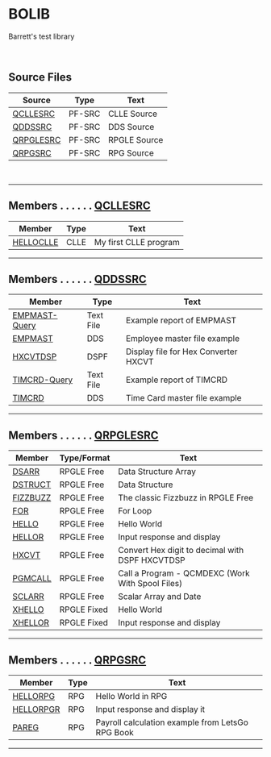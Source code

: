 # BOLIB

Barrett's test library

<br>

## Source Files
| **Source**  | **Type** | **Text**                                             |
| ----------- | -------- | ---------------------------------------------------- |
| [QCLLESRC](https://github.com/barrettotte/RPGLE/tree/master/BOLIB/QCLLESRC)   | PF-SRC | CLLE Source  |
| [QDDSSRC](https://github.com/barrettotte/RPGLE/tree/master/BOLIB/QDDSSRC)     | PF-SRC | DDS Source   |
| [QRPGLESRC](https://github.com/barrettotte/RPGLE/tree/master/BOLIB/QRPGLESRC) | PF-SRC | RPGLE Source |
| [QRPGSRC](https://github.com/barrettotte/RPGLE/tree/master/BOLIB/QRPGSRC)     | PF-SRC | RPG Source   |
<br>
<hr>

## Members . . . . . . [QCLLESRC](https://github.com/barrettotte/IBM-RPG/tree/master/BOLIB/QCLLESRC)
| **Member**    | **Type** | **Text**                      |
| ------------- | -------- | ----------------------------- |
| [HELLOCLLE](https://github.com/barrettotte/IBM-RPG/blob/master/BOLIB/QCLLESRC/HELLOCLLE.CLLE) | CLLE | My first CLLE program |
<hr>

## Members . . . . . . [QDDSSRC](https://github.com/barrettotte/IBM-RPG/tree/master/BOLIB/QDDSSRC)
| **Member**    | **Type**  | **Text**                      |
| ------------- | --------- | ----------------------------- |
| [EMPMAST-Query](https://github.com/barrettotte/IBM-RPG/blob/master/BOLIB/QDDSSRC/EMPMAST-Query.txt) | Text File | Example report of EMPMAST |
| [EMPMAST](https://github.com/barrettotte/IBM-RPG/blob/master/BOLIB/QDDSSRC/EMPMAST.DDS) | DDS | Employee master file example |
| [HXCVTDSP](https://github.com/barrettotte/IBM-RPG/blob/master/BOLIB/QDDSSRC/HXCVTDSP.DSPF) | DSPF | Display file for Hex Converter HXCVT |
| [TIMCRD-Query](https://github.com/barrettotte/IBM-RPG/blob/master/BOLIB/QDDSSRC/TIMCRD-Query.txt) | Text File | Example report of TIMCRD |
| [TIMCRD](https://github.com/barrettotte/IBM-RPG/blob/master/BOLIB/QDDSSRC/TIMCRD.DDS) | DDS | Time Card master file example |
<hr>

## Members . . . . . . [QRPGLESRC](https://github.com/barrettotte/IBM-RPG/tree/master/BOLIB/QRPGLESRC)
| **Member**      | **Type/Format** | **Text** |
| --------------- | -------- | ---------|
| [DSARR](https://github.com/barrettotte/IBM-RPG/blob/master/BOLIB/QRPGLESRC/DSARR.RPGLE) | RPGLE Free | Data Structure Array |
| [DSTRUCT](https://github.com/barrettotte/IBM-RPG/blob/master/BOLIB/QRPGLESRC/DSTRUCT.RPGLE) | RPGLE Free | Data Structure |
| [FIZZBUZZ](https://github.com/barrettotte/IBM-RPG/blob/master/BOLIB/QRPGLESRC/FIZZBUZZ.RPGLE) | RPGLE Free | The classic Fizzbuzz in RPGLE Free |
| [FOR](https://github.com/barrettotte/IBM-RPG/blob/master/BOLIB/QRPGLESRC/FOR.RPGLE) | RPGLE Free | For Loop |
| [HELLO](https://github.com/barrettotte/IBM-RPG/blob/master/BOLIB/QRPGLESRC/HELLO.RPGLE) | RPGLE Free | Hello World |
| [HELLOR](https://github.com/barrettotte/IBM-RPG/blob/master/BOLIB/QRPGLESRC/HELLOR.RPGLE) | RPGLE Free | Input response and display |
| [HXCVT](https://github.com/barrettotte/IBM-RPG/blob/master/BOLIB/QRPGLESRC/HXCVT.RPGLE) | RPGLE Free | Convert Hex digit to decimal with DSPF HXCVTDSP |
| [PGMCALL](https://github.com/barrettotte/IBM-RPG/blob/master/BOLIB/QRPGLESRC/PGMCALL.RPGLE) | RPGLE Free | Call a Program - QCMDEXC (Work With Spool Files) |
| [SCLARR](https://github.com/barrettotte/IBM-RPG/blob/master/BOLIB/QRPGLESRC/SCLARR.RPGLE) | RPGLE Free | Scalar Array and Date |
| [XHELLO](https://github.com/barrettotte/IBM-RPG/blob/master/BOLIB/QRPGLESRC/XHELLO.RPGLE) | RPGLE Fixed | Hello World |
| [XHELLOR](https://github.com/barrettotte/IBM-RPG/blob/master/BOLIB/QRPGLESRC/XHELLOR.RPGLE) | RPGLE Fixed | Input response and display |

<hr>

## Members . . . . . . [QRPGSRC](https://github.com/barrettotte/IBM-RPG/tree/master/BOLIB/QRPGSRC)
| **Member**    | **Type** | **Text**                      |
| ------------- | -------- | ----------------------------- |
| [HELLORPG](https://github.com/barrettotte/IBM-RPG/blob/master/BOLIB/QRPGSRC/HELLORPG.RPG) | RPG | Hello World in RPG |
| [HELLORPGR](https://github.com/barrettotte/IBM-RPG/blob/master/BOLIB/QRPGSRC/HELLORPGR.RPG) | RPG | Input response and display it |
| [PAREG](https://github.com/barrettotte/IBM-RPG/blob/master/BOLIB/QRPGSRC/PAREG.RPG) | RPG | Payroll calculation example from LetsGo RPG Book |

<hr>
